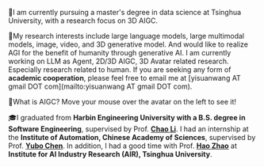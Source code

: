 👋I am currently pursuing a master's degree in data science at Tsinghua University, with a research focus on 3D AIGC.

🤔My research interests include large language models, large multimodal models, image, video, and 3D generative model. And would like to realize AGI for the benefit of humanity through generative AI.
I am currently working on LLM as Agent, 2D/3D AIGC, 3D Avatar related research. Especially research related to human.
If you are seeking any form of **academic cooperation**, please feel free to email me at [yisuanwang AT gmail DOT com](mailto:yisuanwang AT gmail DOT com).

🤯What is AIGC? Move your mouse over the avatar on the left to see it! 

🎓I graduated from **Harbin Engineering University with a B.S. degree in Software Engineering**, supervised by Prof. **[Chao Li](https://mohub.net/help/MoHub/UserServiceCases/Cases1.html#%E6%95%99%E5%B8%88%E4%BB%8B%E7%BB%8D)**.
I had an internship at the **Institute of Automation, Chinese Academy of Sciences**, supervised by Prof. **[Yubo Chen](https://scholar.google.com/citations?hl=en&user=9z7GPxIAAAAJ)**.
In addition, I had a good time with Prof. **[Hao Zhao](https://scholar.google.com/citations?hl=en&user=ygQznUQAAAAJ)** at **Institute for AI Industry Research (AIR), Tsinghua University**.

